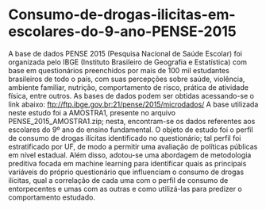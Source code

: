# Consumo-de-drogas-ilicitas-em-escolares-do-9-ano-PENSE-2015
A base de dados PENSE 2015 (Pesquisa Nacional de Saúde Escolar) foi organizada pelo IBGE (Instituto Brasileiro de Geografia e Estatística) com base em questionários preenchidos por mais de 100 mil estudantes brasileiros de todo o país, com suas percepções sobre saúde, violência, ambiente familiar, nutrição, comportamento de risco, prática de atividade física, entre outros.  As bases de dados podem ser obtidas acessando-se o link abaixo:  ftp://ftp.ibge.gov.br:21/pense/2015/microdados/  A base utilizada neste estudo foi a AMOSTRA1, presente no arquivo PENSE_2015_AMOSTRA1.zip; nesta, encontram-se os dados referentes aos escolares do 9º ano do ensino fundamental.  O objeto de estudo foi o perfil de consumo de drogas ilícitas identificado no questionário; tal perfil foi estratificado por UF, de modo a permitir uma avaliação de políticas públicas em nível estadual.  Além disso, adotou-se uma abordagem de metodologia preditiva focada em machine learning para identificar quais as principais variáveis do próprio questionário que influenciam o consumo de drogas ilícitas, qual a correlação de cada uma com o perfil de consumo de entorpecentes e umas com as outras e como utilizá-las para predizer o comportamento estudado.
